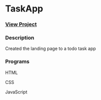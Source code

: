 # TaskApp

### <a href="https://christian-browne.github.io/TaskApp/">View Project</a>

### Description
Created the landing page to a todo task app 

### Programs
HTML

CSS

JavaScript
